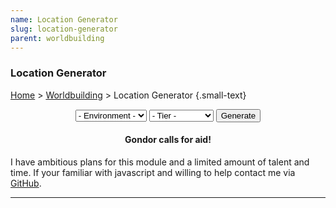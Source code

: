 ```yaml
---
name: Location Generator
slug: location-generator
parent: worldbuilding
---
```

### Location Generator
[Home](dm-operations-center) > [Worldbuilding](worldbuilding-menu) > Location Generator {.small-text}

<div style="margin-bottom:15px; text-align:center;">
    <select id="selectEnvironment">
        <option value="">- Environment -</option>
        <option value="arctic">Arctic</option>
        <option value="coastal">Coastal</option>
        <option value="desert">Desert</option>
        <option value="forest">Forest</option>
        <option value="grassland">Grassland</option>
        <option value="hill">Hill</option>
        <option value="mountain">Mountain</option>
        <option value="swamp">Swamp</option>
        <option value="underdark">Underdark</option>
        <option value="underwater">Underwater</option>
        <option value="urban">Urban</option>
    </select>
    <select id="selectTier">
        <option value="">- Tier -</option>
        <option value="tier1">Tier 1 (1-4)</option>
        <option value="tier2">Tier 2 (5-10)</option>
        <option value="tier3">Tier 3 (11-17)</option>
        <option value="tier4">Tier 4 (17-20)</option>
    </select>
    <button id="buttonGenerateBooks" onclick="generateBooks()"> 
        Generate 
    </button> 
</div>
<div class="result">
    <h4 align="center">Gondor calls for aid!</h4>
    <p>I have ambitious plans for this module and a limited amount of talent and time. If your familiar with javascript and willing to help contact me via <a href="https://github.com/MrFarland">GitHub</a>.</p>
</div>
<hr/>